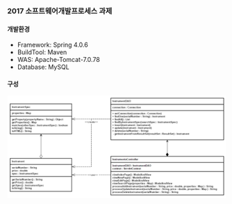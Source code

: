 ### 2017 소프트웨어개발프로세스 과제

#### 개발환경
- Framework: Spring 4.0.6
- BuildTool: Maven
- WAS: Apache-Tomcat-7.0.78
- Database: MySQL

#### 구성
![1](/doc/class_diagram.PNG)
